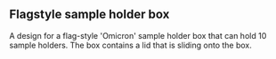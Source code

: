 ## Flagstyle sample holder box
A design for a flag-style 'Omicron' sample holder box that can hold 10 sample holders. The box contains a lid that is sliding onto the box. 
